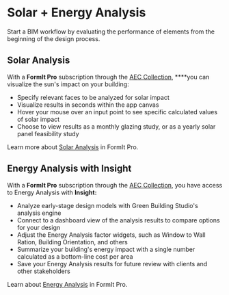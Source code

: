 # Solar + Energy Analysis

Start a BIM workflow by evaluating the performance of elements from the beginning of the design process.

## Solar Analysis

With a **FormIt Pro** subscription through the [AEC Collection](https://www.autodesk.com/collections/architecture-engineering-construction/overview), ****you can visualize the sun's impact on your building:

* Specify relevant faces to be analyzed for solar impact
* Visualize results in seconds within the app canvas
* Hover your mouse over an input point to see specific calculated values of solar impact
* Choose to view results as a monthly glazing study, or as a yearly solar panel feasibility study

Learn more about [Solar Analysis](../tool-library/solar-analysis.md) in FormIt Pro.

## Energy Analysis with Insight

With a **FormIt Pro** subscription through the [AEC Collection](https://www.autodesk.com/collections/architecture-engineering-construction/overview), you have access to Energy Analysis with **Insight:**

* Analyze early-stage design models with Green Building Studio's analysis engine
* Connect to a dashboard view of the analysis results to compare options for your design
* Adjust the Energy Analysis factor widgets, such as Window to Wall Ration, Building Orientation, and others
* Summarize your building's energy impact with a single number calculated as a bottom-line cost per area
* Save your Energy Analysis results for future review with clients and other stakeholders

Learn about [Energy Analysis](https://formit.autodesk.com/page/formit-insight) in FormIt Pro.


